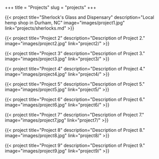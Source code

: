 +++
title = "Projects"
slug = "projects"
+++

{{< project title="Sherlock's Glass and Dispensary" description="Local hemp shop in Durham, NC" image="images/project1.jpg" link="projects/sherlocks.md" >}}

{{< project title="Project 2" description="Description of Project 2." image="images/project2.jpg" link="project2/" >}}

{{< project title="Project 3" description="Description of Project 3." image="images/project3.jpg" link="project3/" >}}

{{< project title="Project 4" description="Description of Project 4." image="images/project4.jpg" link="project4/" >}}

{{< project title="Project 5" description="Description of Project 5." image="images/project5.jpg" link="project5/" >}}

{{< project title="Project 6" description="Description of Project 6." image="images/project6.jpg" link="project6/" >}}

{{< project title="Project 7" description="Description of Project 7." image="images/project7.jpg" link="project7/" >}}

{{< project title="Project 8" description="Description of Project 8." image="images/project8.jpg" link="project8/" >}}

{{< project title="Project 9" description="Description of Project 9." image="images/project9.jpg" link="project9/" >}}
